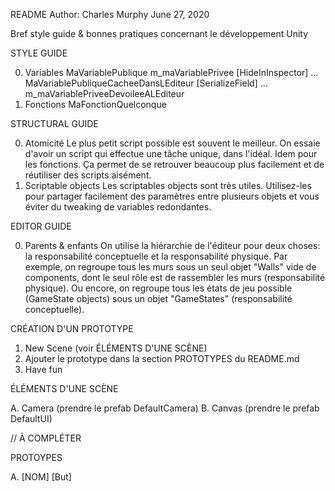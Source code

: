 README
Author: Charles Murphy
June 27, 2020

Bref style guide & bonnes pratiques concernant le développement Unity

STYLE GUIDE

0. Variables
    MaVariablePublique 
    m_maVariablePrivee
    [HideInInspector] ... MaVariablePubliqueCacheeDansLEditeur
    [SerializeField] ... m_maVariablePriveeDevoileeALEditeur
1. Fonctions
    MaFonctionQuelconque

STRUCTURAL GUIDE

0. Atomicité
    Le plus petit script possible est souvent le meilleur. 
    On essaie d'avoir un script qui effectue une tâche unique, dans l'idéal. 
    Idem pour les fonctions. Ça permet de se retrouver beaucoup plus facilement et de réutiliser des scripts aisément.
1. Scriptable objects
    Les scriptables objects sont très utiles. Utilisez-les pour partager facilement des paramètres entre plusieurs objets et vous éviter du tweaking de variables redondantes.

EDITOR GUIDE

0. Parents & enfants
    On utilise la hiérarchie de l'éditeur pour deux choses: la responsabilité conceptuelle et la responsabilité physique. Par exemple, on regroupe tous les murs sous un seul objet  "Walls" vide de components, dont le seul rôle est de rassembler les murs (responsabilité physique). Ou encore, on regroupe tous les états de jeu possible (GameState objects) sous un objet "GameStates" (responsabilité conceptuelle).

CRÉATION D'UN PROTOTYPE

1. New Scene (voir ÉLÉMENTS D'UNE SCÈNE)
2. Ajouter le prototype dans la section PROTOTYPES du README.md
3. Have fun

ÉLÉMENTS D'UNE SCÈNE

A. Camera (prendre le prefab DefaultCamera)
B. Canvas (prendre le prefab DefaultUI)

// À COMPLÉTER

PROTOYPES

A. [NOM] [But]